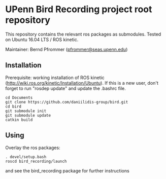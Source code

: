 # UPenn Bird Recording project root repository

This repository contains the relevant ros packages as submodules.
Tested on Ubuntu 16.04 LTS / ROS kinetic.

Maintainer: Bernd Pfrommer (pfrommer@seas.upenn.edu)

## Installation

Prerequisite: working installation of ROS kinetic
(http://wiki.ros.org/kinetic/Installation/Ubuntu). If this is a new
user, don't forget to run "rosdep update" and update the .bashrc file.

	cd Documents
	git clone https://github.com/daniilidis-group/bird.git
	cd bird
	git submodule init
	git submodule update
	catkin build

## Using

Overlay the ros packages:

	. devel/setup.bash
	roscd bird_recording/launch

and see the bird_recording package for further instructions
	
